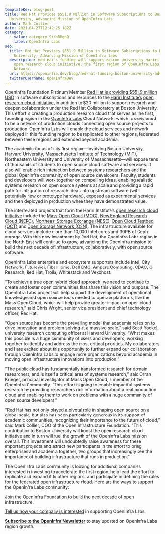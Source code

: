 ```yaml
---
templateKey: blog-post
title: Red Hat Provides $551.9 Million in Software Subscriptions to Boston
  University, Advancing Mission of OpenInfra Labs
author: Mark Collier
date: 2021-04-27T12:42:25.182Z
category:
  - value: category-9iYoBMgnQ
    label: OpenInfra Labs
seo:
  title: Red Hat Provides $551.9 Million in Software Subscriptions to Boston
    University, Advancing Mission of OpenInfra Labs
  description: Red Hat’s funding will support Boston University Hariri Institute’s
    open research cloud initiative, the first region of OpenInfra Labs Cloud
    Network.
  url: https://openinfra.dev/blog/red-hat-funding-boston-university-advances-mission-openinfra-labs
  twitterUsername: OpenInfraDev
---
```

OpenInfra Foundation Platinum Member [Red Hat is providing $551.9 million USD](https://www.redhat.com/en/about/press-releases/red-hat-and-boston-university-announce-major-partnership-advance-open-hybrid-cloud-research-and-operations-scale) in software subscriptions and resources to the [Hariri Institute’s](https://www.bu.edu/hic/) [open research cloud initiative,](https://www.bu.edu/hic/centers-initiatives-labs/orci/) in addition to $20 million to support research and deepen collaboration under the Red Hat Collaboratory at Boston University. This effort is creating a production research cloud that serves as the first, founding region in the [OpenInfra Labs](http://openinfralabs.org) Cloud Network, which is envisioned to be a network of production clouds connecting open source projects to production. OpenInfra Labs will enable the cloud services and network deployed in this founding region to be replicated to other regions, federated between these regions and extended beyond academia.  

The academic focus of this first region—involving Boston University, Harvard University, Massachusetts Institute of Technology (MIT), Northeastern University and University of Massachusetts—will expose tens of thousands of students to open source cloud software and services. It also will enable rich interaction between systems researchers and the global OpenInfra community of open source developers. Faculty, students and developers will work together on compelling ideas, enabling realistic systems research on open source systems at scale and providing a rapid path for integration of research ideas into upstream software (with potentially new or prototype hardware), exposed as experimental services and then deployed in production when they have demonstrated value.

The interrelated projects that form the Hariri Institute’s [open research cloud initiative](https://www.bu.edu/hic/centers-initiatives-labs/orci/) include the [Mass Open Cloud (MOC)](https://www.redhat.com/en/success-stories/massachusetts-open-cloud), [New England Research Cloud (NERC)](https://nerc.mghpcc.org/), [Northeast Storage Exchange (NESE)](https://nese.mghpcc.org/), [Open Cloud Testbed (OCT)](https://www.redhat.com/en/about/press-releases/national-science-foundation-awards-grant-develop-next-generation-cloud-computing-testbed-powered-red-hat?source=pressreleaselisting&search=MOC) and [Open Storage Network (OSN)](https://www.openstoragenetwork.org/). The infrastructure available for cloud services include more than 10,000 Intel cores and 30PB of Ceph storage. With this new investment by Red Hat, the OpenInfra Labs region in the North East will continue to grow, advancing the OpenInfra mission to build the next decade of infrastructure, collaboratively, with open source software. 

OpenInfra Labs enterprise and ecosystem supporters include Intel, City Network, Futurewei, FiberHome, Dell EMC, Ampere Computing, CDAC, G-Research, Red Hat, Troila, Whitestack and Vexxhost.

“To achieve a true open hybrid cloud approach, we need to continue to create and foster open communities that share this vision and purpose. The OpenInfra Labs project will help support the development of operational knowledge and open source tools needed to operate platforms, like the Mass Open Cloud, which will help provide greater impact on open cloud research,” said Chris Wright, senior vice president and chief technology officer, Red Hat.

“Open source has become the prevailing model that academia relies on to drive innovation and problem solving at a massive scale,” said Scott Yockel, university research computing officer at Harvard University. “What makes this possible is a huge community of users and developers, working together to identify and address the most critical priorities. My collaborators and I are excited about this opportunity to further expand our collaboration through OpenInfra Labs to engage more organizations beyond academia in moving open infrastructure innovations into production.”

“The public cloud has fundamentally transformed research for domain researchers, and is itself a critical area of systems research,” said Orran Krieger, principal investigator at Mass Open Cloud, a member of the OpenInfra Community. “This effort is going to enable impactful systems research by providing researchers rich information about a real production cloud and enabling them to work on problems with a huge community of open source developers.”

“Red Hat has not only played a pivotal role in shaping open source on a global scale, but also has been particularly generous in its support of academic communities, recognizing their importance to the future of cloud,” said Mark Collier, COO of the Open Infrastructure Foundation. “This contribution to Boston University will boost the open research cloud initiative and in turn will fuel the growth of the OpenInfra Labs mission overall. This investment will undoubtedly raise awareness for these important projects and attract new participants in the effort to bring enterprises and academia together, two groups that increasingly see the importance of building infrastructure that runs in production.”

The OpenInfra Labs community is looking for additional companies interested in investing to accelerate the first region, help lead the effort to replicate and expand it to other regions, and participate in defining the rules for the federated open infrastructure cloud. Here are the ways to support the OpenInfra Labs community:

[Join the OpenInfra Foundation](http://openinfra.dev/join) to build the next decade of open infrastructure. 

[Tell us how your company is interested](https://openinfrafoundation.formstack.com/forms/openinfra_labs_interest) in supporting OpenInfra Labs. 

**[Subscribe to the OpenInfra Newsletter](https://www.openstack.org/community/email-signup)** to stay updated on OpenInfra Labs region growth.